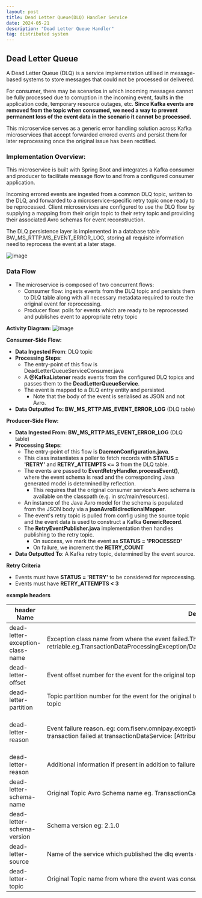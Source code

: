 ```yaml
---
layout: post
title: Dead Letter Queue(DLQ) Handler Service
date: 2024-05-21
description: "Dead Letter Queue Handler"
tag: distributed system
---
```


## Dead Letter Queue

A Dead Letter Queue (DLQ) is a service implementation utilised in message-based systems to store messages that could not be processed or delivered. 

For consumer, there may be scenarios in which incoming messages cannot be fully processed due to corruption in the incoming event, faults in the application code, temporary resource outages, etc. **Since Kafka events are removed from the topic when consumed, we need a way to prevent permanent loss of the event data in the scenario it cannot be processed.**

This microservice serves as a generic error handling solution across Kafka microservices that accept forwarded errored events and persist them for later reprocessing once the original issue has been rectified. 

### Implementation Overview:

This microservice is built with Spring Boot and integrates a Kafka consumer and producer to facilitate message flow to and from a configured consumer application.

Incoming errored events are ingested from a common DLQ topic, written to the DLQ, and forwarded to a microservice-specific retry topic once ready to be reprocessed. Client microservices are configured to use the DLQ flow by supplying a mapping from their origin topic to their retry topic and providing their associated Avro schemas for event reconstruction.

The DLQ persistence layer is implemented in a database table BW_MS_RTTP.MS_EVENT_ERROR_LOG, storing all requisite information need to reprocess the event at a later stage.

![image](https://github.com/user-attachments/assets/96c031b3-ca6e-46cc-8bc0-056db1e97ef3)

### Data Flow

- The microservice is composed of two concurrent flows:
  - Consumer flow: ingests events from the DLQ topic and persists them to DLQ table along with all necessary metadata required to route the original event for reprocessing.
  - Producer flow: polls for events which are ready to be reprocessed and publishes event to appropriate retry topic

**Activity Diagram:**
![image](https://github.com/user-attachments/assets/cb2b347d-745f-42dc-9e44-2b551641335b)

**Consumer-Side Flow:**
- **Data Ingested From**: DLQ topic
- **Processing Steps**: 
  - The entry-point of this flow is DeadLetterQueueServiceConsumer.java
  - A **@KafkaListener** reads events from the configured DLQ topics and passes them to the **DeadLetterQueueService**.
  - The event is mapped to a DLQ entry entity and persisted.
    - Note that the body of the event is serialised as JSON and not Avro.
- **Data Outputted To: BW_MS_RTTP.MS_EVENT_ERROR_LOG** (DLQ table)

**Producer-Side Flow:**
- **Data Ingested From: BW_MS_RTTP.MS_EVENT_ERROR_LOG** (DLQ table)
- **Processing Steps**:
  - The entry-point of this flow is **DaemonConfiguration.java**.
  - This class instantiates a poller to fetch records with **STATUS = 'RETRY'** and **RETRY_ATTEMPTS <= 3** from the DLQ table.
  - The events are passed to **EventRetryHandler.processEvent()**, where the event schema is read and the corresponding Java generated model is determined by reflection.
    - This requires that the original consumer service's Avro schema is available on the classpath (e.g. in src/main/resources).
  - An instance of the Java Avro model for the schema is populated from the JSON body via a **jsonAvroBidirectionalMapper**.
  - The event's retry topic is pulled from config using the source topic and the event data is used to construct a Kafka **GenericRecord**.
  - The **RetryEventPublisher.java** implementation then handles publishing to the retry topic.
    - On success, we mark the event as **STATUS = 'PROCESSED'**
    - On failure, we increment the **RETRY_COUNT**
- **Data Outputted To**: A Kafka retry topic, determined by the event source.


**Retry Criteria**
- Events must have **STATUS = 'RETRY'** to be considered for reprocessing.
- Events must have **RETRY_ATTEMPTS < 3**

**example headers**

| header Name | Description | Required |
| -------- | ------- | -----|
| dead-letter-exception-class-name | Exception class name from where the event failed.This will be use to classify the exceptions as retriable or non-retriable.eg.TransactionDataProcessingException/DatabaseProcessingException/KafkaDeserializationException | YES |
| dead-letter-offset | Event  offset number for the  event for the original topic. This could either be from primary topic or the retry topic | YES |
| dead-letter-partition | Topic  partition number for the  event for the original topic. This could either be from primary topic or the retry topic | YES |
| dead-letter-reason | Event failure reason. eg: com.fiserv.omnipay.exception.TransactionDataProcessingException: Processing of the transaction failed at transactionDataService: [Attribute:fdms80_0607_4_31]. | Optional Incase of deserialization issue this could be null|
| dead-letter-reason | Additional information if present in addition to failure cause | Opt |
| dead-letter-schema-name | Original Topic Avro Schema name eg. TransactionCanonicalModel | Opt |
| dead-letter-schema-version | Schema version eg: 2.1.0 | Opt |
| dead-letter-source | Name of the service which published the dlq events eg omnipay-fee-consumer-service | YES |
| dead-letter-topic | Original Topic name from where the event was consumed | YES |

